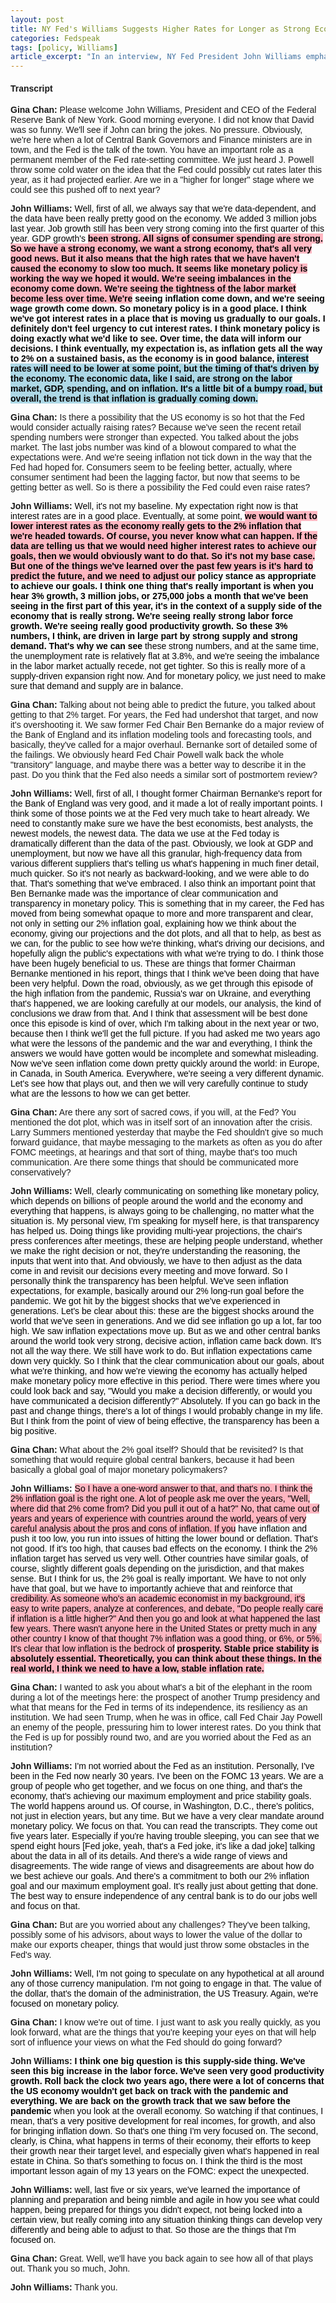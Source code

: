 ```yaml
---
layout: post
title: NY Fed's Williams Suggests Higher Rates for Longer as Strong Economy Outweighs Inflation Concerns
categories: Fedspeak
tags: [policy, Williams]
article_excerpt: "In an interview, NY Fed President John Williams emphasized that despite strong economic data, including robust job growth and consumer spending, the Fed's high interest rates haven't caused the economy to slow significantly. He stated, 'It seems like monetary policy is working the way we hoped it would.' While acknowledging that inflation and wage growth are coming down, Williams maintained that the Fed doesn't 'feel urgency to cut interest rates,' citing the need for inflation to reach the 2% target on a sustained basis before considering rate cuts. He reiterated his commitment to the 2% inflation goal, asserting that 'stable price stability is absolutely essential' for prosperity. Williams also highlighted the importance of supply-side factors, productivity growth, and the Fed's ability to adjust policy as needed in response to incoming data."
---
```

<style>
    body {
        font-family: Arial, sans-serif;
    }
    .neutral {
        color: black; /* Ensuring text color is readable */
    }
    .dovish {
        background-color: lightblue; /* Changed from color to background-color */
        color: black; /* Ensuring text color is readable */
    }
    .most-dovish {
        background-color: blue; /* Changed from color to background-color */
        color: white; /* Changing text color to white for readability */
    }
    .hawkish {
        background-color: lightpink; /* Changed from color to background-color */
        color: black; /* Ensuring text color is readable */
    }
    .most-hawkish {
        background-color: red; /* Changed from color to background-color */
        color: white; /* Changing text color to white for readability */
    }
    .bold {
        font-weight: bold;
    }
  .underscored {
  text-decoration: underline;
}

  
</style>

<div id="youtube-player-container"></div>


<!-- Load the IFrame Player API code asynchronously -->
<script src="https://www.youtube.com/iframe_api"></script>

<script>
  var player;
  function onYouTubeIframeAPIReady() {
    player = new YT.Player('youtube-player-container', {
      height: '315',
      width: '560',
      videoId: 'sSzcqhGYcVM'
    });
  };

function seekToTime(timestamp) {
  var timeArr = timestamp.split(":");
  var hours = 0;
  var minutes = 0;
  var seconds = 0;

  // Check if the timestamp includes hours
  if (timeArr.length === 3) {
    hours = parseInt(timeArr[0], 10);
    minutes = parseInt(timeArr[1], 10);
    seconds = parseInt(timeArr[2], 10);
  } else if (timeArr.length === 2) {
    // If the timestamp is only minutes and seconds
    minutes = parseInt(timeArr[0], 10);
    seconds = parseInt(timeArr[1], 10);
  } else if (timeArr.length === 1) {
    // If the timestamp is only seconds
    seconds = parseInt(timeArr[0], 10);
  }

  // Calculate total seconds
  var totalSeconds = hours * 3600 + minutes * 60 + seconds;

  // Seek to the specified time if possible
  if (player && player.seekTo) {
    player.seekTo(totalSeconds, true);
  }
}


// Attach click event listeners to each sentence
document.addEventListener('DOMContentLoaded', function() {
  document.querySelectorAll("span[data-timestamp]").forEach(function(span) {
    span.addEventListener("click", function() {
      // Remove highlighting/underscore from all spans
      document.querySelectorAll("span[data-timestamp]").forEach(function(otherSpan) {
        otherSpan.classList.remove("underscored"); // or "underscored" for underscore
      });
      
      // Add highlighting/underscore to the clicked span
      this.classList.add("underscored"); // or "underscored" for underscore
      
      // Seek the video to the timestamp
      var timestamp = this.getAttribute("data-timestamp");
      seekToTime(timestamp);
    });
  });
});

</script>


#### Transcript

<p><b>Gina Chan:</b> Please welcome John Williams, President and CEO of the Federal Reserve Bank of New York. Good morning everyone. I did not know that David was so funny. We'll see if John can bring the jokes. No pressure. Obviously, we're here when a lot of Central Bank Governors and Finance ministers are in town, and the Fed is the talk of the town. You have an important role as a permanent member of the Fed rate-setting committee. We just heard J. Powell throw some cold water on the idea that the Fed could possibly cut rates later this year, as it had projected earlier. Are we in a "higher for longer" stage where we could see this pushed off to next year?</p>

<p><b>John Williams:</b> <span id="sentence-1" data-timestamp="24:24" class="neutral">Well, first of all, we always say that we're data-dependent, and the data have been really pretty good on the economy. We added 3 million jobs last year. Job growth still has been very strong coming into the first quarter of this year. GDP growth's</span> <span id="sentence-2" data-timestamp="24:56" class="hawkish bold">been strong. All signs of consumer spending are strong. So we have a strong economy, we want a strong economy, that's all very good news. But it also means that the high rates that we have haven't caused the economy to slow too much. It seems like monetary policy is working the way we hoped it would. We're seeing imbalances in the economy come down. We're seeing the tightness of the labor market become less over time. We're</span> <span id="sentence-3" data-timestamp="25:25" class="neutral bold">seeing inflation come down, and we're seeing wage growth come down. So monetary policy is in a good place. I think we've got interest rates in a place that is moving us gradually to our goals. I definitely don't feel urgency to cut interest rates. I think monetary policy is doing exactly what we'd like to see. Over time, the data will inform our decisions. I think eventually, my expectation is, as inflation gets all the way to 2% on a sustained basis, as the economy is in good balance,</span> <span id="sentence-4" data-timestamp="25:54" class="dovish bold">interest rates will need to be lower at some point, but the timing of that's driven by the economy. The economic data, like I said, are strong on the labor market, GDP, spending, and on inflation. It's a little bit of a bumpy road, but overall, the trend is that inflation is gradually coming down.</span></p>

<p><b>Gina Chan:</b> Is there a possibility that the US economy is so hot that the Fed would consider actually raising rates? Because we've seen the recent retail spending numbers were stronger than expected. You talked about the jobs market. The last jobs number was kind of a blowout compared to what the expectations were. And we're seeing inflation not tick down in the way that the Fed had hoped for. Consumers seem to be feeling better, actually, where consumer sentiment had been the lagging factor, but now that seems to be getting better as well. So is there a possibility the Fed could even raise rates?</p>

<p><b>John Williams:</b> <span id="sentence-5" data-timestamp="26:24" class="neutral">Well, it's not my baseline. My expectation right now is that interest rates are in a good place. Eventually, at some point,</span> <span id="sentence-6" data-timestamp="26:57" class="hawkish bold">we would want to lower interest rates as the economy really gets to the 2% inflation that we're headed towards. Of course, you never know what can happen. If the data are telling us that we would need higher interest rates to achieve our goals, then we would obviously want to do that. So it's not my base case. But one of the things we've learned over the past few years is it's hard to predict the future, and we need to adjust our</span> <span id="sentence-7" data-timestamp="27:23" class="neutral bold">policy stance as appropriate to achieve our goals. I think one thing that's really important is when you hear 3% growth, 3 million jobs, or 275,000 jobs a month that we've been seeing in the first part of this year, it's in the context of a supply side of the economy that is really strong. We're seeing really strong labor force growth. We're seeing really good productivity growth. So these 3% numbers, I think, are driven in large part by strong supply and strong demand. That's why we can see</span> <span id="sentence-8" data-timestamp="27:52" class="neutral">these strong numbers, and at the same time, the unemployment rate is relatively flat at 3.8%, and we're seeing the imbalance in the labor market actually recede, not get tighter. So this is really more of a supply-driven expansion right now. And for monetary policy, we just need to make sure that demand and supply are in balance.</span></p>

<p><b>Gina Chan:</b> Talking about not being able to predict the future, you talked about getting to that 2% target. For years, the Fed had undershot that target, and now it's overshooting it. We saw former Fed Chair Ben Bernanke do a major review of the Bank of England and its inflation modeling tools and forecasting tools, and basically, they've called for a major overhaul. Bernanke sort of detailed some of the failings. We obviously heard Fed Chair Powell walk back the whole "transitory" language, and maybe there was a better way to describe it in the past. Do you think that the Fed also needs a similar sort of postmortem review?</p>

<p><b>John Williams:</b> <span id="sentence-9" data-timestamp="29:02" class="neutral">Well, first of all, I thought former Chairman Bernanke's report for the Bank of England was very good, and it made a lot of really important points. I think some of those points we at the Fed very much take to heart already. We need to constantly make sure we have the best economists, best analysts, the newest models, the newest data. The data we use at the Fed today is dramatically different than the data of the past. Obviously, we look at GDP and unemployment, but now we have</span> <span id="sentence-10" data-timestamp="29:30" class="neutral">all this granular, high-frequency data from various different suppliers that's telling us what's happening in much finer detail, much quicker. So it's not nearly as backward-looking, and we were able to do that. That's something that we've embraced. I also think an important point that Ben Bernanke made was the importance of clear communication and transparency in monetary policy. This is something that in my career, the Fed has moved from being</span> <span id="sentence-11" data-timestamp="29:59" class="neutral">somewhat opaque to more and more transparent and clear, not only in setting our 2% inflation goal, explaining how we think about the economy, giving our projections and the dot plots, and all that to help, as best as we can, for the public to see how we're thinking, what's driving our decisions, and hopefully align the public's expectations with what we're trying to do. I think those have been hugely beneficial to us. These are things that former Chairman Bernanke mentioned in his report, things</span> <span id="sentence-12" data-timestamp="30:28" class="neutral">that I think we've been doing that have been very helpful. Down the road, obviously, as we get through this episode of the high inflation from the pandemic, Russia's war on Ukraine, and everything that's happened, we are looking carefully at our models, our analysis, the kind of conclusions we draw from that. And I think that assessment will be best done once this episode is kind of over, which I'm talking about in the</span> <span id="sentence-13" data-timestamp="30:58" class="neutral">next year or two, because then I think we'll get the full picture. If you had asked me two years ago what were the lessons of the pandemic and the war and everything, I think the answers we would have gotten would be incomplete and somewhat misleading. Now we've seen inflation come down pretty quickly around the world: in Europe, in Canada, in South America. Everywhere, we're seeing a very different dynamic. Let's see how that plays out, and then we will very carefully continue to</span> <span id="sentence-14" data-timestamp="31:24" class="neutral">study what are the lessons to how we can get better.</span></p>

<p><b>Gina Chan:</b> Are there any sort of sacred cows, if you will, at the Fed? You mentioned the dot plot, which was in itself sort of an innovation after the crisis. Larry Summers mentioned yesterday that maybe the Fed shouldn't give so much forward guidance, that maybe messaging to the markets as often as you do after FOMC meetings, at hearings and that sort of thing, maybe that's too much communication. Are there some things that should be communicated more conservatively?</p>

<p><b>John Williams:</b> <span id="sentence-15" data-timestamp="31:58" class="neutral">Well, clearly communicating on something like monetary policy, which depends on billions of people around the world and the economy and everything that happens, is always going to be challenging, no matter what the situation is. My personal view, I'm speaking for myself here, is that transparency has helped us. Doing things like providing multi-year projections, the chair's press conferences after meetings, these are helping people understand, whether we</span> <span id="sentence-16" data-timestamp="32:29" class="neutral">make the right decision or not, they're understanding the reasoning, the inputs that went into that. And obviously, we have to then adjust as the data come in and revisit our decisions every meeting and move forward. So I personally think the transparency has been helpful. We've seen inflation expectations, for example, basically around our 2% long-run goal before the pandemic. We got hit by the biggest shocks that we've experienced in generations. Let's be clear about this: these are the biggest</span> <span id="sentence-17" data-timestamp="32:59" class="neutral">shocks around the world that we've seen in generations. And we did see inflation go up a lot, far too high. We saw inflation expectations move up. But as we and other central banks around the world took very strong, decisive action, inflation came back down. It's not all the way there. We still have work to do. But inflation expectations came down very quickly. So I think that the clear communication about our goals, about what we're thinking, and how we're viewing the economy has actually helped make</span> <span id="sentence-18" data-timestamp="33:27" class="neutral">monetary policy more effective in this period. There were times where you could look back and say, "Would you make a decision differently, or would you have communicated a decision differently?" Absolutely. If you can go back in the past and change things, there's a lot of things I would probably change in my life. But I think from the point of view of being effective, the transparency has been a big positive.</span></p>

<p><b>Gina Chan:</b> What about the 2% goal itself? Should that be revisited? Is that something that would require global central bankers, because it had been basically a global goal of major monetary policymakers?</p>

<p><b>John Williams:</b> <span id="sentence-19" data-timestamp="33:55" class="hawkish">So I have a one-word answer to that, and that's no. I think the 2% inflation goal is the right one. A lot of people ask me over the years, "Well, where did that 2% come from? Did you pull it out of a hat?" No, that came out of years and years of experience with countries around the world, years of very careful analysis about the pros and cons of inflation. If you</span> <span id="sentence-20" data-timestamp="34:29" class="neutral">have inflation and push it too low, you run into issues of hitting the lower bound or deflation. That's not good. If it's too high, that causes bad effects on the economy. I think the 2% inflation target has served us very well. Other countries have similar goals, of course, slightly different goals depending on the jurisdiction, and that makes sense. But I think for us, the 2% goal is really important. We have to not only have that goal, but we have to importantly achieve that and reinforce that</span> <span id="sentence-21" data-timestamp="34:58" class="hawkish">credibility. As someone who's an academic economist in my background, it's easy to write papers, analyze at conferences, and debate, "Do people really care if inflation is a little higher?" And then you go and look at what happened the last few years. There wasn't anyone here in the United States or pretty much in any other country I know of that thought 7% inflation was a good thing, or 6%, or 5%. It's clear that low inflation is the bedrock of</span> <span id="sentence-22" data-timestamp="35:27" class="hawkish bold">prosperity. Stable price stability is absolutely essential. Theoretically, you can think about these things. In the real world, I think we need to have a low, stable inflation rate.</span></p>

<p><b>Gina Chan:</b> I wanted to ask you about what's a bit of the elephant in the room during a lot of the meetings here: the prospect of another Trump presidency and what that means for the Fed in terms of its independence, its resiliency as an institution. We had seen Trump, when he was in office, call Fed Chair Jay Powell an enemy of the people, pressuring him to lower interest rates. Do you think that the Fed is up for possibly round two, and are you worried about the Fed as an institution?</p>

<p><b>John Williams:</b> <span id="sentence-23" data-timestamp="36:02" class="neutral">I'm not worried about the Fed as an institution. Personally, I've been in the Fed now nearly 30 years. I've been on the FOMC 13 years. We are a group of people who get together, and we focus on one thing, and that's the economy, that's achieving our maximum employment and price stability goals. The world happens</span> <span id="sentence-24" data-timestamp="36:35" class="neutral">around us. Of course, in Washington, D.C., there's politics, not just in election years, but any time. But we have a very clear mandate around monetary policy. We focus on that. You can read the transcripts. They come out five years later. Especially if you're having trouble sleeping, you can see that we spend eight hours [Fed joke, yeah, that's a Fed joke, it's like a dad joke] talking about the data in all of its details. And there's a wide range of</span> <span id="sentence-25" data-timestamp="37:02" class="neutral">views and disagreements. The wide range of views and disagreements are about how do we best achieve our goals. And there's a commitment to both our 2% inflation goal and our maximum employment goal. It's really just about getting that done. The best way to ensure independence of any central bank is to do our jobs well and focus on that.</span></p>

<p><b>Gina Chan:</b> But are you worried about any challenges? They've been talking, possibly some of his advisors, about ways to lower the value of the dollar to make our exports cheaper, things that would just throw some obstacles in the Fed's way.</p>

<p><b>John Williams:</b> <span id="sentence-26" data-timestamp="37:31" class="neutral">Well, I'm not going to speculate on any hypothetical at all around any of those currency manipulation. I'm not going to engage in that. The value of the dollar, that's the domain of the administration, the US Treasury. Again, we're focused on monetary policy.</span></p>

<p><b>Gina Chan:</b> I know we're out of time. I just want to ask you really quickly, as you look forward, what are the things that you're keeping your eyes on that will help sort of influence your views on what the Fed should do going forward?</p>

<p><b>John Williams:</b> <span id="sentence-27" data-timestamp="38:02" class="neutral bold">I think one big question is this supply-side thing. We've seen this big increase in the labor force. We've seen very good productivity growth. Roll back the clock two years ago, there were a lot of concerns that the US economy wouldn't get back on track with the pandemic and everything. We are back on the growth track that we saw before the pandemic</span> <span id="sentence-28" data-timestamp="38:30" class="neutral">when you look at the overall economy. So watching if that continues, I mean, that's a very positive development for real incomes, for growth, and also for bringing inflation down. So that's one thing I'm very focused on. The second, clearly, is China, what happens in terms of their economy, their efforts to keep their growth near their target level, and especially given what's happened in real estate in China. So that's something to focus on. I think the third is the most</span> <span id="sentence-29" data-timestamp="38:57" class="neutral">important lesson again of my 13 years on the FOMC: expect the unexpected. <p><b>John Williams:</b> <span id="sentence-30" data-timestamp="38:57" class="neutral">well, last five or six years, we've learned the importance of planning and preparation and being nimble and agile in how you see what could happen, being prepared for things you didn't expect, not being locked into a certain view, but really coming into any situation thinking things can develop very differently and being able to adjust to that. So those are the things that I'm focused on.</span></p> <p><b>Gina Chan:</b> Great. Well, we'll have you back again to see how all of that plays out. Thank you so much, John.</p> <p><b>John Williams:</b> Thank you.</p>
